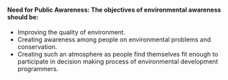 #### Need for Public Awareness: The objectives of environmental awareness should be: 

- Improving the quality of environment.  
- Creating awareness among people on environmental problems and conservation.  
- Creating such an atmosphere as people find themselves fit enough to participate in decision making process of environmental development programmers. 
